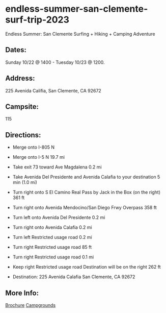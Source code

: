# endless-summer-san-clemente-surf-trip-2023
Endless Summer: San Clemente Surfing + Hiking + Camping Adventure

## Dates: 
Sunday 10/22 @ 1400 - Tuesday 10/23 @ 1200. 

## Address: 
225 Avenida Califia,
San Clemente, CA 92672

## Campsite: 
115

## Directions: 
- Merge onto I-805 N

- Merge onto I-5 N
19.7 mi

- Take exit 73 toward Ave Magdalena
0.2 mi

- Take Avenida Del Presidente and Avenida Calafia to your destination
5 min (1.0 mi)

- Turn right onto S El Camino Real
Pass by Jack in the Box (on the right)
361 ft

- Turn right onto Avenida Mendocino/San Diego Frwy Overpass
358 ft

- Turn left onto Avenida Del Presidente
0.2 mi

- Turn right onto Avenida Calafia
0.2 mi

- Turn left
Restricted usage road
0.2 mi

- Turn right
Restricted usage road
85 ft

- Turn right
Restricted usage road
0.1 mi

- Keep right
Restricted usage road
Destination will be on the right
262 ft

- Destination: 
225 Avenida Calafia
San Clemente, CA 92672

## More Info:
[Brochure](https://github.com/raydecastro/endless-summer-san-clemente-surf-trip-2023/blob/main/SanClementeStateBeach_Brochure.pdf)
[Campgrounds](https://github.com/raydecastro/endless-summer-san-clemente-surf-trip-2023/blob/main/SanClementeStateBeach_CampGrounds.pdf)
